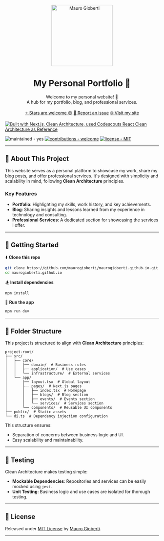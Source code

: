 <p align="center">
  <a href="https://maurogioberti.com" target="_blank">
    <img alt="Mauro Gioberti" src="https://maurogioberti.com/maurogioberti.png" width="200" />
  </a>
</p>

<h1 align="center">
  My Personal Portfolio 🚀
</h1>
<p align="center">
  Welcome to my personal website! 🌟
  <br />
  A hub for my portfolio, blog, and professional services.
  <br />
  <br />
  <a href="https://github.com/maurogioberti/maurogioberti.github.io/stargazers">⭐ Stars are welcome 😊</a>
  <a href="https://github.com/maurogioberti/maurogioberti.github.io/issues">🐛 Report an issue</a>
  <a href="https://maurogioberti.com">🌐 Visit my site</a>
</p>

<p>
  <a href="https://github.com/maurogioberti/next-clean-architecture" title="CodeScouts Academy" target="_blank">
    <img src="https://img.shields.io/badge/built_with-Next.js | Clean Architecture-blue?style=for-the-badge" alt="Built with Next.js, Clean Architecture, used Codescouts React Clean Architecture as Reference" />
  </a>
</p>

<span>
  <img src="https://img.shields.io/badge/maintained-yes-green" alt="maintained - yes">
  <a href="https://github.com/maurogioberti/maurogioberti.github.io/contribute"><img src="https://img.shields.io/badge/contributions-welcome-brightgreen" alt="contributions - welcome"></a>
  <a href="https://github.com/maurogioberti/maurogioberti.github.io/blob/master/LICENSE"><img src="https://img.shields.io/badge/license-MIT-blue" alt="license - MIT"></a>
</span>

---

## 🚀 About This Project

This website serves as a personal platform to showcase my work, share my blog posts, and offer professional services. It's designed with simplicity and scalability in mind, following **Clean Architecture** principles.

### Key Features
- **Portfolio**: Highlighting my skills, work history, and key achievements.
- **Blog**: Sharing insights and lessons learned from my experience in technology and consulting.
- **Professional Services**: A dedicated section for showcasing the services I offer.

---

## 🚀 Getting Started

⬇️ **Clone this repo**
```bash
git clone https://github.com/maurogioberti/maurogioberti.github.io.git
cd maurogioberti.github.io
```

🏂 **Install dependencies**
```bash
npm install
```

🏁 **Run the app**
```bash
npm run dev
```

---

## 📂 Folder Structure

This project is structured to align with **Clean Architecture** principles:

```
project-root/
├── src/
│   ├── core/
│   │   ├── domain/  # Business rules
│   │   ├── application/  # Use cases
│   │   └── infrastructure/  # External services
│   └── app/
│       ├── layout.tsx  # Global layout
│       ├── pages/  # Next.js pages
│       │   ├── index.tsx  # Homepage
│       │   ├── blogs/  # Blog section
│       │   ├── events/  # Events section
│       │   └── services/  # Services section
│       └── components/  # Reusable UI components
├── public/  # Static assets
└── di.ts  # Dependency injection configuration
```

This structure ensures:
- Separation of concerns between business logic and UI.
- Easy scalability and maintainability.

---

## 🧪 Testing

Clean Architecture makes testing simple:
- **Mockable Dependencies**: Repositories and services can be easily mocked using `jest`.
- **Unit Testing**: Business logic and use cases are isolated for thorough testing.

---

## 📜 License

Released under [MIT License](https://github.com/maurogioberti/maurogioberti.github.io/blob/master/LICENSE) by [Mauro Gioberti](https://maurogioberti.com).

---
